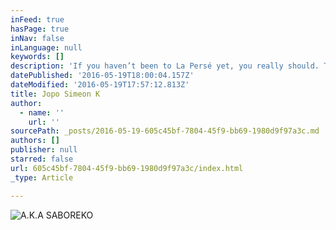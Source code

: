 ```yaml
---
inFeed: true
hasPage: true
inNav: false
inLanguage: null
keywords: []
description: 'If you haven’t been to La Persé yet, you really should. They’ve got a new cute slag called Jopo K Simeon with lovely hairy legs. If you go, he might talk to you. You never know. We all have goals in life don’t we. She’s not so much a drag queen, as a…a.. well she’s sort of like if a child’s rag doll came to life, but came to life in the middle of one of Kate Moss’ hotel room parties. Pretty standard really.'
datePublished: '2016-05-19T18:00:04.157Z'
dateModified: '2016-05-19T17:57:12.813Z'
title: Jopo Simeon K
author:
  - name: ''
    url: ''
sourcePath: _posts/2016-05-19-605c45bf-7804-45f9-bb69-1980d9f97a3c.md
authors: []
publisher: null
starred: false
url: 605c45bf-7804-45f9-bb69-1980d9f97a3c/index.html
_type: Article

---
```

![A.K.A SABOREKO](https://the-grid-user-content.s3-us-west-2.amazonaws.com/33abe791-4a1a-44e8-912c-ce1ceb956510.jpg)